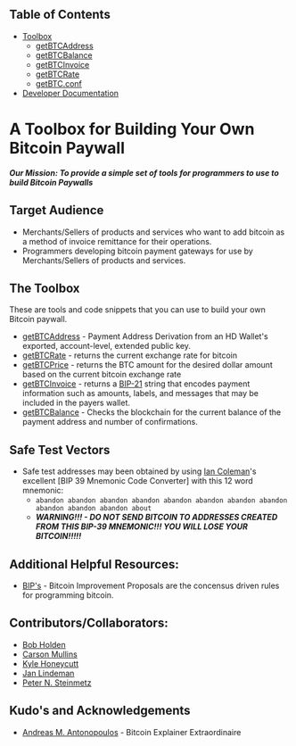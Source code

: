## Table of Contents
- [Toolbox]
  - [getBTCAddress]
  - [getBTCBalance]
  - [getBTCInvoice]
  - [getBTCRate]
  - [getBTC.conf]
- [Developer Documentation][DevDocs]

# A Toolbox for Building Your Own Bitcoin Paywall
***Our Mission: To provide a simple set of tools for programmers to use to build Bitcoin Paywalls***

## Target Audience
* Merchants/Sellers of products and services who want to add bitcoin as a method of invoice remittance for their operations.
* Programmers developing bitcoin payment gateways for use by Merchants/Sellers of products and services.

## The Toolbox
These are tools and code snippets that you can use to build your own Bitcoin paywall.
* [getBTCAddress] - Payment Address Derivation from an HD Wallet's exported, account-level, extended public key.
* [getBTCRate] - returns the current exchange rate for bitcoin
* [getBTCPrice] - returns the BTC amount for the desired dollar amount based on the current bitcoin exchange rate
* [getBTCInvoice] - returns a [BIP-21] string that encodes payment information such as amounts, labels, and messages that may be included in the payers wallet.
* [getBTCBalance] - Checks the blockchain for the current balance of the payment address and number of confirmations.

## Safe Test Vectors
* Safe test addresses may been obtained by using [Ian Coleman]'s excellent [BIP 39 Mnemonic Code Converter] with this 12 word mnemonic:
  - ```abandon abandon abandon abandon abandon abandon abandon abandon abandon abandon abandon about```
  - ***WARNING!!! - DO NOT SEND BITCOIN TO ADDRESSES CREATED FROM THIS BIP-39 MNEMONIC!!! YOU WILL LOSE YOUR BITCOIN!!!!!***
  
## Additional Helpful Resources:
* [BIP's] - Bitcoin Improvement Proposals are the concensus driven rules for programming bitcoin.

## Contributors/Collaborators:
* [Bob Holden]
* [Carson Mullins]
* [Kyle Honeycutt]
* [Jan Lindeman]
* [Peter N. Steinmetz]

## Kudo's and Acknowledgements
* [Andreas M. Antonopoulos] - Bitcoin Explainer Extraordinaire


[Toolbox]: ./Toolbox/
[getBTCAddress]: ./Toolbox/getBTCAddress/
[getBTCBalance]: ./Toolbox/getBTCBalance/
[getBTCInvoice]: ./Toolbox/getBTCInvoice/
[getBTCPrice]: ./Toolbox/getBTCPrice/
[getBTCRate]: ./Toolbox/getBTCRate/
[getBTC.conf]: ./Toolbox/getBTC.conf/
[DevDocs]: ./Toolbox/docs/
[Bob Holden]: https://github.com/EAWF
[Carson Mullins]: https://github.com/Septem151
[Ian Coleman]: https://github.com/iancoleman
[BIP-39 Mnemonic Code Converter]: https://github.com/iancoleman/bip39
[Jan Lindeman]: https://github.com/rgex
[BitcoinECDSA.php]: https://github.com/BitcoinPHP/BitcoinECDSA.php
[Kyle Honeycutt]: https://github.com/coinables
[Building Bitcoin Websites]:https://www.amazon.com/Building-Bitcoin-Websites-Beginners-Development/dp/153494544X
[Peter N. Steinmetz]: https://github.com/PeterNSteinmetz
[Andreas M. Antonopoulos]: https://aantonop.com/
[Mastering Bitcoin, 2nd Edition]: https://github.com/bitcoinbook
[BIP's]: https://github.com/bitcoin/bips
[BIP-21]: https://github.com/bitcoin/bips/blob/master/bip-0021.mediawiki
[BIP-32]: https://github.com/bitcoin/bips/blob/master/bip-0032.mediawiki
[BIP-39]: https://github.com/bitcoin/bips/blob/master/bip-0039.mediawiki
[BIP-44]: https://github.com/bitcoin/bips/blob/master/bip-0044.mediawiki
[BIP-49]: https://github.com/bitcoin/bips/blob/master/bip-0049.mediawiki
[BIP-84]: https://github.com/bitcoin/bips/blob/master/bip-0084.mediawiki
[BIP-173]: https://github.com/bitcoin/bips/blob/master/bip-0173.mediawiki
[SLIP-0132]: https://github.com/satoshilabs/slips/blob/master/slip-0132.md
